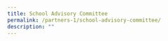 ```yaml
---
title: School Advisory Committee
permalink: /partners-1/school-advisory-committee/
description: ""
---
```

